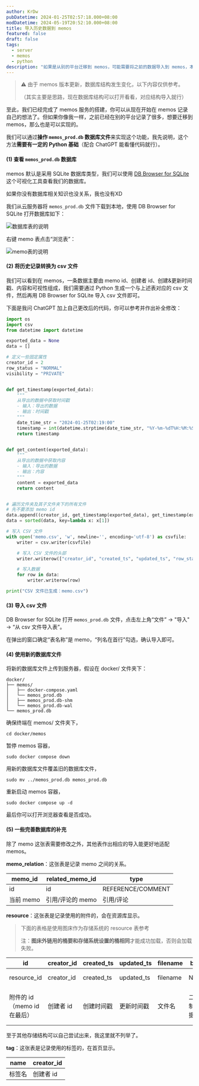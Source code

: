 ```yaml
---
author: KrDw
pubDatetime: 2024-01-25T02:57:18.000+08:00
modDatetime: 2024-05-19T20:52:10.000+08:00
title: 导入历史数据到 memos
featured: false
draft: false
tags:
  - server
  - memos
  - python
description: "如果是从别的平台迁移到 memos，可能需要将之前的数据导入到 memos，本文是一个思路参考。"
---
```


> ⚠️ 由于 memos 版本更新，数据库结构发生变化，以下内容仅供参考。
>
> （其实主要是思路，现在数据库结构可以打开看看，对应结构导入就行）

至此，我们已经完成了 memos 服务的搭建，你可以从现在开始在 memos 记录自己的想法了。但如果你像我一样，之前已经在别的平台记录了很多，想要迁移到 memos，那么也是可以实现的。

我们可以通过**操作 `memos_prod.db` 数据库文件**来实现这个功能，我先说明，这个方法**需要有一定的 Python 基础**（配合 ChatGPT 能看懂代码就行）。

#### (1) 查看 `memos_prod.db` 数据库

memos 默认是采用 SQLite 数据库类型，我们可以使用 [DB Browser for SQLite](https://sqlitebrowser.org/) 这个可视化工具查看我们的数据库。

如果你没有数据库相关知识也没关系，我也没有XD

我们从云服务器将 `memos_prod.db` 文件下载到本地，使用 DB Browser for SQLite 打开数据库如下：

![数据库表的说明](https://img.krdw.dev/2024/05/picgo_bfa079ff23f00ac84788a06e52b3d3ed.png)

右键 memo 表点击“浏览表”：

![memo表的说明](https://img.krdw.dev/2024/05/picgo_c37ff7c7bf5195039806a3d3c368e48e.png)

#### (2) 将历史记录转换为 csv 文件

我们可以看到在 memos，一条数据主要由 memo id、创建者 id、创建&更新时间戳、内容和可视性组成，我们需要通过 Python 生成一个与上述表对应的 csv 文件，然后再用 DB Browser for SQLite 导入 csv 文件即可。

下面是我问 ChatGPT 加上自己更改后的代码，你可以参考并作出补全修改：

```python
import os
import csv
from datetime import datetime

exported_data = None
data = []

# 定义一些固定属性
creator_id = 2
row_status = "NORMAL"
visibility = "PRIVATE"


def get_timestamp(exported_data):
    """
    从导出的数据中获取时间戳
    - 输入：导出的数据
    - 输出：时间戳
    """
    date_time_str = "2024-01-25T02:19:00"
    timestamp = int(datetime.strptime(date_time_str, "%Y-%m-%dT%H:%M:%S").timestamp())
    return timestamp


def get_content(exported_data):
    """
    从导出的数据中获取内容
    - 输入：导出的数据
    - 输出：内容
    """
    content = exported_data
    return content


# 遍历文件夹及其子文件夹下的所有文件
# 先不要添加 memo id
data.append((creator_id, get_timestamp(exported_data), get_timestamp(exported_data), row_status, get_content(exported_data), visibility))
data = sorted(data, key=lambda x: x[1])

# 写入 CSV 文件
with open('memo.csv', 'w', newline='', encoding='utf-8') as csvfile:
    writer = csv.writer(csvfile)

    # 写入 CSV 文件的头部
    writer.writerow(["creator_id", "created_ts", "updated_ts", "row_status", "content", "visibility"])

    # 写入数据
    for row in data:
        writer.writerow(row)

print("CSV 文件已生成：memo.csv")
```

#### (3) 导入 csv 文件

DB Browser for SQLite 打开 `memos_prod.db` 文件，点击左上角“文件” -> "导入" -> “从 csv 文件导入表”。

在弹出的窗口确定“表名称”是 memo，“列名在首行”勾选，确认导入即可。

#### (4) 使用新的数据库文件

将新的数据库文件上传到服务器，假设在 docker/ 文件夹下：

```
docker/
├── memos/
│   ├── docker-compose.yaml
│   └── memos_prod.db
│   ├── memos_prod.db-shm
│   └── memos_prod.db-wal
└── memos_prod.db
```

确保终端在 memos/ 文件夹下，

```shell
cd docker/memos
```

暂停 memos 容器，

```shell
sudo docker compose down
```

用新的数据库文件覆盖旧的数据库文件，

```shell
sudo mv ../memos_prod.db memos_prod.db
```

重新启动 memos 容器，

```shell
sudo docker compose up -d
```

最后你可以打开浏览器查看是否成功。

#### (5) 一些完善数据库的补充

除了 memo 这张表需要修改之外，其他表作出相应的导入能更好地适配 memos。

**memo_relation**：这张表是记录 memo 之间的关系。

| memo_id   | related_memo_id  | type              |
| --------- | ---------------- | ----------------- |
| id        | id               | REFERENCE/COMMENT |
| 当前 memo | 引用/评论的 memo | 引用/评论         |

**resource**：这张表是记录使用的附件的，会在资源库显示。

> 下面的表格是使用图床作为存储系统的 resource 表参考
>
> 注：**图床外链用的桶要和存储系统设置的桶相同**才能成功加载，否则会加载失败。

| id                          | creator_id | created_ts | updated_ts | filename | blob       | external_link | type       | size     | internal_path | memo_id      |
| --------------------------- | ---------- | ---------- | ---------- | -------- | ---------- | ------------- | ---------- | -------- | ------------- | ------------ |
| resource_id                 | creator_id | created_ts | updated_ts | filename | NULL       | 外链          | Image/\*等 | 0        |               | id           |
| 附件的 id（memo id 在最后） | 创建者 id  | 创建时间戳 | 更新时间戳 | 文件名   | 二进制数据 | 附件外链      | 附件类型   | 附件大小 | 空            | 对应 memo id |

至于其他存储结构可以自己尝试出来，我这里就不列举了。

**tag**：这张表是记录使用的标签的，在首页显示。

| name   | creator_id |
| ------ | ---------- |
| 标签名 | 创建者 id  |
